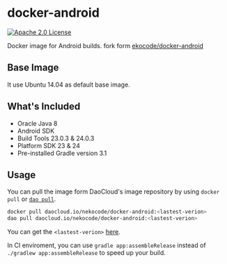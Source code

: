 # docker-android
[![Apache 2.0 License](https://img.shields.io/badge/license-Apache%202.0-blue.svg?style=flat)](http://www.apache.org/licenses/LICENSE-2.0.html)

Docker image for Android builds. fork form [ekocode/docker-android](https://github.com/nekocode/docker-android)

## Base Image

It use Ubuntu 14.04 as default base image. 

## What's Included

- Oracle Java 8
- Android SDK
 - Build Tools 23.0.3 & 24.0.3
 - Platform SDK 23 & 24
- Pre-installed Gradle version 3.1

## Usage

You can pull the image form DaoCloud's image repository by using `docker pull` or [`dao pull`](https://dashboard.daocloud.io/mirror).

```sh
docker pull daocloud.io/nekocode/docker-android:<lastest-verion>
dao pull daocloud.io/nekocode/docker-android:<lastest-verion>
```

You can get the `<lastest-verion>` [here](https://dashboard.daocloud.io/packages/4c0f5468-9623-4ffb-8dd2-e2680ba9ab9d).

In CI enviroment, you can use `gradle app:assembleRelease` instead of `./gradlew app:assembleRelease` to speed up your build.
